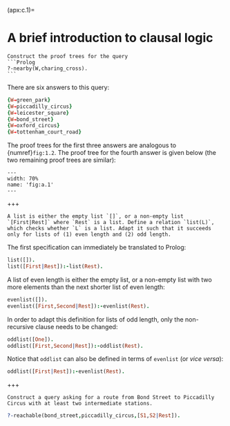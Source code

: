<!--H3: Section C.1-->
(apx:c.1)=
# A brief introduction to clausal logic #

````{exercise} ex:1.2
Construct the proof trees for the query
```Prolog
?-nearby(W,charing_cross).
```
````

There are six answers to this query:
```Prolog
{W→green_park}
{W→piccadilly_circus}
{W→leicester_square}
{W→bond_street}
{W→oxford_circus}
{W→tottenham_court_road}
```
The proof trees for the first three answers are analogous to {numref}`fig:1.2`. The proof tree for the fourth answer is given below (the two remaining proof trees are similar):
```{figure} /src/fig/appendices/image002.svg
---
width: 70%
name: 'fig:a.1'
---
```

+++

```{exercise} ex:1.4
A list is either the empty list `[]`, or a non-empty list `[First|Rest]` where `Rest` is a list. Define a relation `list(L)`, which checks whether `L` is a list. Adapt it such that it succeeds only for lists of (1) even length and (2) odd length.
```

The first specification can immediately be translated to Prolog:
```Prolog
list([]).
list([First|Rest]):-list(Rest).
```
A list of even length is either the empty list, or a non-empty list with two more elements than the next shorter list of even length:
```Prolog
evenlist([]).
evenlist([First,Second|Rest]):-evenlist(Rest).
```
In order to adapt this definition for lists of odd length, only the non-recursive clause needs to be changed:
```Prolog
oddlist([One]).
oddlist([First,Second|Rest]):-oddlist(Rest).
```
Notice that `oddlist` can also be defined in terms of `evenlist` (or *vice versa*):
```Prolog
oddlist([First|Rest]):-evenlist(Rest).
```

+++

```{exercise} ex:1.5
Construct a query asking for a route from Bond Street to Piccadilly Circus with at least two intermediate stations.
```

```Prolog
?-reachable(bond_street,piccadilly_circus,[S1,S2|Rest]).
```
